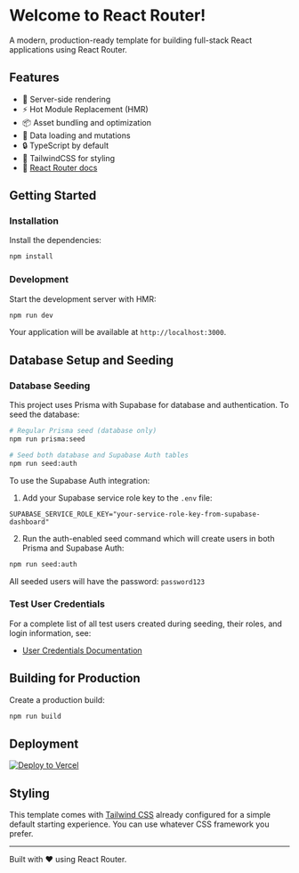 # Welcome to React Router!

A modern, production-ready template for building full-stack React applications using React Router.

## Features

- 🚀 Server-side rendering
- ⚡️ Hot Module Replacement (HMR)
- 📦 Asset bundling and optimization
- 🔄 Data loading and mutations
- 🔒 TypeScript by default
- 🎉 TailwindCSS for styling
- 📖 [React Router docs](https://reactrouter.com/)

## Getting Started

### Installation

Install the dependencies:

```bash
npm install
```

### Development

Start the development server with HMR:

```bash
npm run dev
```

Your application will be available at `http://localhost:3000`.

## Database Setup and Seeding

### Database Seeding

This project uses Prisma with Supabase for database and authentication. To seed the database:

```bash
# Regular Prisma seed (database only)
npm run prisma:seed

# Seed both database and Supabase Auth tables
npm run seed:auth
```

To use the Supabase Auth integration:

1. Add your Supabase service role key to the `.env` file:

```
SUPABASE_SERVICE_ROLE_KEY="your-service-role-key-from-supabase-dashboard"
```

2. Run the auth-enabled seed command which will create users in both Prisma and Supabase Auth:

```bash
npm run seed:auth
```

All seeded users will have the password: `password123`

### Test User Credentials

For a complete list of all test users created during seeding, their roles, and login information, see:

- [User Credentials Documentation](./docs/user-credentials.md)

## Building for Production

Create a production build:

```bash
npm run build
```

## Deployment

[![Deploy to Vercel](https://vercel.com/button)](https://vercel.com/new/clone?repository-url=https%3A%2F%2Fgithub.com%2Fremix-run%2Freact-router-templates%2Ftree%2Fmain%2Fvercel&project-name=my-react-router-app&repository-name=my-react-router-app)

## Styling

This template comes with [Tailwind CSS](https://tailwindcss.com/) already configured for a simple default starting experience. You can use whatever CSS framework you prefer.

---

Built with ❤️ using React Router.
